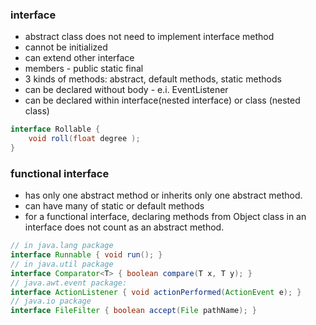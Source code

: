 ### interface 
* abstract class does not need to implement interface method
* cannot be initialized
* can extend other interface
* members - public static final
* 3 kinds of methods: abstract, default methods, static methods 
* can be declared without body - e.i. EventListener
* can be declared within interface(nested interface) or class (nested class)

```java
interface Rollable { 
    void roll(float degree );
}
```

### functional interface
* has only one abstract method or inherits only one abstract method.
* can have many of static or default methods
* for a functional interface, declaring methods from Object class in an interface does
not count as an abstract method.
```java
// in java.lang package
interface Runnable { void run(); }
// in java.util package
interface Comparator<T> { boolean compare(T x, T y); }
// java.awt.event package:
interface ActionListener { void actionPerformed(ActionEvent e); }
// java.io package
interface FileFilter { boolean accept(File pathName); }
```

